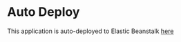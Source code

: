 # Auto Deploy
This application is auto-deployed to Elastic Beanstalk [here](http://beanstalkapp-dev.eba-c9ykhfs9.us-east-2.elasticbeanstalk.com/)